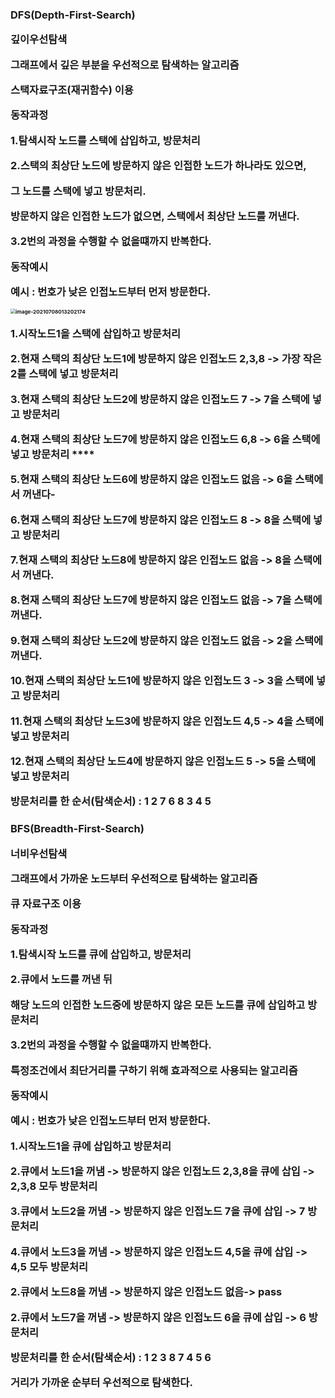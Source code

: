 <h3>DFS(Depth-First-Search)

깊이우선탐색

그래프에서 **깊은 부분을 우선적으로 탐색**하는 알고리즘

**스택자료구조(재귀함수) 이용**

**동작과정**

1.탐색시작 노드를 스택에 삽입하고, 방문처리

2.스택의 최상단 노드에 방문하지 않은 인접한 노드가 하나라도 있으면, 

그 노드를 스택에 넣고 방문처리.

방문하지 않은 인접한 노드가 없으면, 스택에서 최상단 노드를 꺼낸다.

3.2번의 과정을 수행할 수 없을떄까지 반복한다.

**동작예시**

예시 : 번호가 낮은 인접노드부터 먼저 방문한다. 

<img src="C:\Users\gg664\AppData\Roaming\Typora\typora-user-images\image-20210708013202174.png" alt="image-20210708013202174" style="zoom:50%;" />

**1.시작노드1을 스택에 삽입하고 방문처리**

2.현재 스택의 최상단 노드1에 방문하지 않은 인접노드 2,3,8 -> **가장 작은 2를 스택에 넣고 방문처리**

3.현재 스택의 최상단 노드2에 방문하지 않은 인접노드 7 -> **7을 스택에 넣고 방문처리** 

4.현재 스택의 최상단 노드7에 방문하지 않은 인접노드 6,8 -> **6을 스택에 넣고 방문처리** ****

5.현재 스택의 최상단 노드6에 방문하지 않은 인접노드 없음 -> 6을 스택에서 꺼낸다-

6.현재 스택의 최상단 노드7에 방문하지 않은 인접노드 8 -> **8을 스택에 넣고 방문처리** 

7.현재 스택의 최상단 노드8에 방문하지 않은 인접노드 없음 -> 8을 스택에서 꺼낸다. 

8.현재 스택의 최상단 노드7에 방문하지 않은 인접노드 없음 -> 7을 스택에 꺼낸다. 

9.현재 스택의 최상단 노드2에 방문하지 않은 인접노드 없음 -> 2을 스택에 꺼낸다. 

10.현재 스택의 최상단 노드1에 방문하지 않은 인접노드 3 -> **3을 스택에 넣고 방문처리** 

11.현재 스택의 최상단 노드3에 방문하지 않은 인접노드 4,5 -> **4을 스택에 넣고 방문처리** 

12.현재 스택의 최상단 노드4에 방문하지 않은 인접노드 5 -> **5을 스택에 넣고 방문처리** 

방문처리를 한 순서(탐색순서) : 1 2 7 6 8 3 4 5



<h3>BFS(Breadth-First-Search)

너비우선탐색

그래프에서 **가까운 노드부터 우선적으로 탐색하는** 알고리즘

**큐 자료구조 이용**

**동작과정**

1.탐색시작 노드를 큐에 삽입하고, 방문처리

2.큐에서 노드를 꺼낸 뒤 

해당 노드의 인접한 노드중에 방문하지 않은 모든 노드를 큐에 삽입하고 방문처리 

3.2번의 과정을 수행할 수 없을떄까지 반복한다.

특정조건에서 **최단거리를 구하기** 위해 효과적으로 사용되는 알고리즘 

**동작예시**

예시 : 번호가 낮은 인접노드부터 먼저 방문한다. 

**1.시작노드1을 큐에 삽입하고 방문처리**

2.큐에서 노드1을 꺼냄 -> 방문하지 않은 인접노드 2,3,8을 큐에 삽입 **-> 2,3,8 모두 방문처리** 

3.큐에서 노드2을 꺼냄 -> 방문하지 않은 인접노드 7을 큐에 삽입 **-> 7 방문처리** 

4.큐에서 노드3을 꺼냄 -> 방문하지 않은 인접노드 4,5을 큐에 삽입 **-> 4,5 모두 방문처리** 

2.큐에서 노드8을 꺼냄 -> 방문하지 않은 인접노드 없음-> pass

2.큐에서 노드7을 꺼냄 -> 방문하지 않은 인접노드 6을 큐에 삽입 **-> 6 방문처리** 

방문처리를 한 순서(탐색순서) : 1 2 3 8 7 4 5 6

거리가 가까운 순부터 우선적으로 탐색한다. 